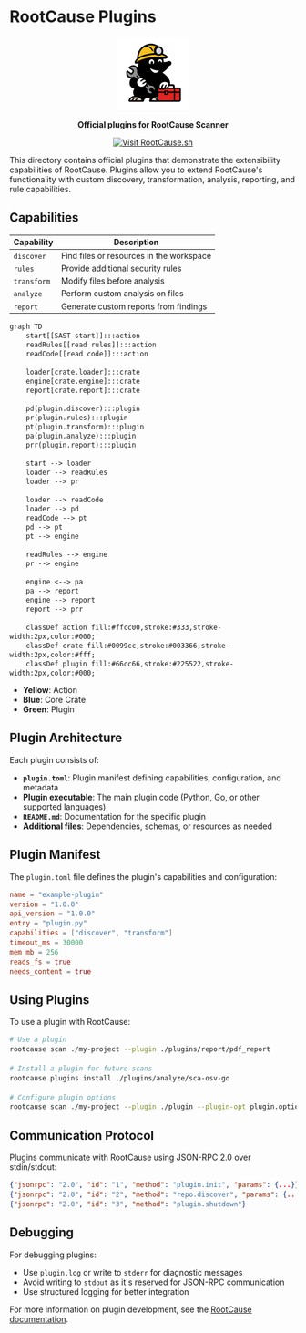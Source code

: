 # RootCause Plugins

<div align="center">
  <img src="https://raw.githubusercontent.com/RootCauseScan/Brand/refs/heads/main/dist/mole_tools_white/icon-512x512.png" alt="RootCause.sh Logo" width="128" height="128">
  
  **Official plugins for RootCause Scanner**
  
  [![Visit RootCause.sh](https://img.shields.io/badge/Visit-rootcause.sh-FFD700?style=for-the-badge&logo=web&logoColor=000000)](https://rootcause.sh)
</div>


This directory contains official plugins that demonstrate the extensibility capabilities of RootCause. Plugins allow you to extend RootCause's functionality with custom discovery, transformation, analysis, reporting, and rule capabilities.

## Capabilities

| Capability | Description |
|------------|-------------|
| `discover` | Find files or resources in the workspace |
| `rules` | Provide additional security rules |
| `transform` | Modify files before analysis |
| `analyze` | Perform custom analysis on files |
| `report` | Generate custom reports from findings |

```mermaid
graph TD
    start[[SAST start]]:::action
    readRules[[read rules]]:::action
    readCode[[read code]]:::action

    loader[crate.loader]:::crate
    engine[crate.engine]:::crate
    report[crate.report]:::crate
    
    pd(plugin.discover):::plugin
    pr(plugin.rules):::plugin
    pt(plugin.transform):::plugin
    pa(plugin.analyze):::plugin 
    prr(plugin.report):::plugin
    
    start --> loader 
    loader --> readRules
    loader --> pr    
    
    loader --> readCode
    loader --> pd
    readCode --> pt
    pd --> pt
    pt --> engine

    readRules --> engine
    pr --> engine

    engine <--> pa
    pa --> report
    engine --> report
    report --> prr

    classDef action fill:#ffcc00,stroke:#333,stroke-width:2px,color:#000;
    classDef crate fill:#0099cc,stroke:#003366,stroke-width:2px,color:#fff;
    classDef plugin fill:#66cc66,stroke:#225522,stroke-width:2px,color:#000;
```
* **Yellow**: Action
* **Blue**: Core Crate
* **Green**: Plugin

## Plugin Architecture

Each plugin consists of:

- **`plugin.toml`**: Plugin manifest defining capabilities, configuration, and metadata
- **Plugin executable**: The main plugin code (Python, Go, or other supported languages)
- **`README.md`**: Documentation for the specific plugin
- **Additional files**: Dependencies, schemas, or resources as needed

## Plugin Manifest

The `plugin.toml` file defines the plugin's capabilities and configuration:

```toml
name = "example-plugin"
version = "1.0.0"
api_version = "1.0.0"
entry = "plugin.py"
capabilities = ["discover", "transform"]
timeout_ms = 30000
mem_mb = 256
reads_fs = true
needs_content = true
```

## Using Plugins

To use a plugin with RootCause:

```bash
# Use a plugin
rootcause scan ./my-project --plugin ./plugins/report/pdf_report

# Install a plugin for future scans
rootcause plugins install ./plugins/analyze/sca-osv-go

# Configure plugin options
rootcause scan ./my-project --plugin ./plugin --plugin-opt plugin.option=value
```

## Communication Protocol

Plugins communicate with RootCause using JSON-RPC 2.0 over stdin/stdout:

```json
{"jsonrpc": "2.0", "id": "1", "method": "plugin.init", "params": {...}}
{"jsonrpc": "2.0", "id": "2", "method": "repo.discover", "params": {...}}
{"jsonrpc": "2.0", "id": "3", "method": "plugin.shutdown"}
```

## Debugging

For debugging plugins:
- Use `plugin.log` or write to `stderr` for diagnostic messages
- Avoid writing to `stdout` as it's reserved for JSON-RPC communication
- Use structured logging for better integration

For more information on plugin development, see the [RootCause documentation](https://docs.rootcause.sh).
